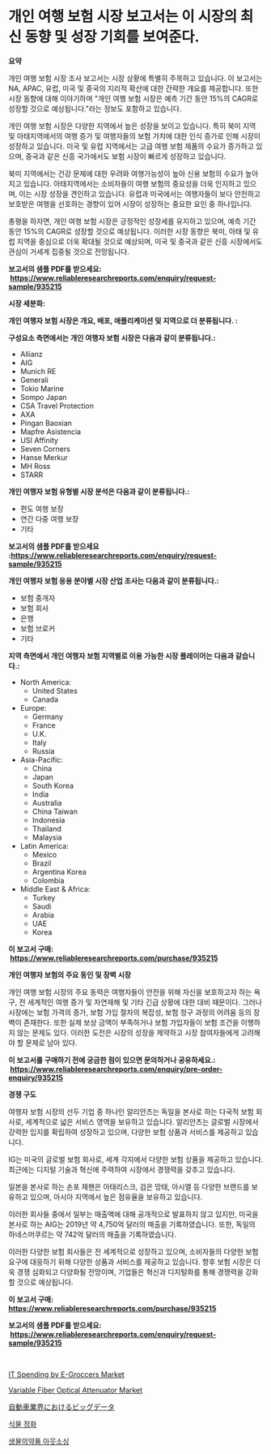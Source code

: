 <p><h1>개인 여행 보험 시장 보고서는 이 시장의 최신 동향 및 성장 기회를 보여준다.</h1></p><p><strong>요약</strong></p>
<p><p>개인 여행 보험 시장 조사 보고서는 시장 상황에 특별히 주목하고 있습니다. 이 보고서는 NA, APAC, 유럽, 미국 및 중국의 지리적 확산에 대한 간략한 개요를 제공합니다. 또한 시장 동향에 대해 이야기하며 "개인 여행 보험 시장은 예측 기간 동안 15%의 CAGR로 성장할 것으로 예상됩니다."라는 정보도 포함하고 있습니다.</p><p>개인 여행 보험 시장은 다양한 지역에서 높은 성장을 보이고 있습니다. 특히 북미 지역 및 아태지역에서의 여행 증가 및 여행자들의 보험 가치에 대한 인식 증가로 인해 시장이 성장하고 있습니다. 미국 및 유럽 지역에서는 고급 여행 보험 제품의 수요가 증가하고 있으며, 중국과 같은 신흥 국가에서도 보험 시장이 빠르게 성장하고 있습니다.</p><p>북미 지역에서는 건강 문제에 대한 우려와 여행가능성이 높아 신용 보험의 수요가 높아지고 있습니다. 아태지역에서는 소비자들이 여행 보험의 중요성을 더욱 인지하고 있으며, 이는 시장 성장을 견인하고 있습니다. 유럽과 미국에서는 여행자들이 보다 안전하고 보호받은 여행을 선호하는 경향이 있어 시장이 성장하는 중요한 요인 중 하나입니다.</p><p>총평을 하자면, 개인 여행 보험 시장은 긍정적인 성장세를 유지하고 있으며, 예측 기간 동안 15%의 CAGR로 성장할 것으로 예상됩니다. 이러한 시장 동향은 북미, 아태 및 유럽 지역을 중심으로 더욱 확대될 것으로 예상되며, 미국 및 중국과 같은 신흥 시장에서도 관심이 거세게 집중될 것으로 전망됩니다.</p></p>
<p><strong>보고서의 샘플 PDF를 받으세요: &nbsp;<a href="https://www.reliableresearchreports.com/enquiry/request-sample/935215">https://www.reliableresearchreports.com/enquiry/request-sample/935215</a></strong></p>
<p><strong>시장 세분화:</strong></p>
<p><strong> 개인 여행자 보험 시장은 개요, 배포, 애플리케이션 및 지역으로 더 분류됩니다. :</strong></p>
<p><strong>구성요소 측면에서는 개인 여행자 보험 시장은 다음과 같이 분류됩니다.:</strong></p>
<p><ul><li>Allianz</li><li>AIG</li><li>Munich RE</li><li>Generali</li><li>Tokio Marine</li><li>Sompo Japan</li><li>CSA Travel Protection</li><li>AXA</li><li>Pingan Baoxian</li><li>Mapfre Asistencia</li><li>USI Affinity</li><li>Seven Corners</li><li>Hanse Merkur</li><li>MH Ross</li><li>STARR</li></ul></p>
<p><strong> 개인 여행자 보험 유형별 시장 분석은 다음과 같이 분류됩니다.:</strong></p>
<p><ul><li>편도 여행 보장</li><li>연간 다중 여행 보장</li><li>기타</li></ul></p>
<p><strong>보고서의 샘플 PDF를 받으세요 :<a href="https://www.reliableresearchreports.com/enquiry/request-sample/935215">https://www.reliableresearchreports.com/enquiry/request-sample/935215</a></strong></p>
<p><strong> 개인 여행자 보험 응용 분야별 시장 산업 조사는 다음과 같이 분류됩니다.:</strong></p>
<p><ul><li>보험 중개자</li><li>보험 회사</li><li>은행</li><li>보험 브로커</li><li>기타</li></ul></p>
<p><strong>지역 측면에서 개인 여행자 보험 지역별로 이용 가능한 시장 플레이어는 다음과 같습니다.:</strong></p>
<p><ul>
    <li>
        North America:
        <ul>
            <li>United States</li>
            <li>Canada</li>
        </ul>
    </li>
    <li>
        Europe:
        <ul>
            <li>Germany</li>
            <li>France</li>
            <li>U.K.</li>
            <li>Italy</li>
            <li>Russia</li>
        </ul>
    </li>
    <li>
        Asia-Pacific:
        <ul>
            <li>China</li>
            <li>Japan</li>
            <li>South Korea</li>
            <li>India</li>
            <li>Australia</li>
            <li>China Taiwan</li>
            <li>Indonesia</li>
            <li>Thailand</li>
            <li>Malaysia</li>
        </ul>
    </li>
    <li>
        Latin America:
        <ul>
            <li>Mexico</li>
            <li>Brazil</li>
            <li>Argentina Korea</li>
            <li>Colombia</li>
        </ul>
    </li>
    <li>
        Middle East & Africa:
        <ul>
            <li>Turkey</li>
            <li>Saudi</li>
            <li>Arabia</li>
            <li>UAE</li>
            <li>Korea</li>
        </ul>
    </li>
    </ul></p>
<p><strong>이 보고서 구매: &nbsp;<a href="https://www.reliableresearchreports.com/purchase/935215">https://www.reliableresearchreports.com/purchase/935215</a></strong></p>
<p><strong>개인 여행자 보험의 주요 동인 및 장벽 시장</strong></p>
<p><p>개인 여행 보험 시장의 주요 동력은 여행자들이 안전을 위해 자신을 보호하고자 하는 욕구, 전 세계적인 여행 증가 및 자연재해 및 기타 긴급 상황에 대한 대비 때문이다. 그러나 시장에는 보험 가격의 증가, 보험 가입 절차의 복잡성, 보험 청구 과정의 어려움 등의 장벽이 존재한다. 또한 실제 보상 금액이 부족하거나 보험 가입자들이 보험 조건을 이행하지 않는 문제도 있다. 이러한 도전은 시장의 성장을 제약하고 시장 참여자들에게 고려해야 할 문제로 남아 있다.</p></p>
<p><strong>이 보고서를 구매하기 전에 궁금한 점이 있으면 문의하거나 공유하세요.: &nbsp;<a href="https://www.reliableresearchreports.com/enquiry/pre-order-enquiry/935215">https://www.reliableresearchreports.com/enquiry/pre-order-enquiry/935215</a></strong></p>
<p><strong>경쟁 구도</strong></p>
<p><p>여행자 보험 시장의 선두 기업 중 하나인 알리안츠는 독일을 본사로 하는 다국적 보험 회사로, 세계적으로 넓은 서비스 영역을 보유하고 있습니다. 알리안츠는 글로벌 시장에서 강력한 입지를 확립하여 성장하고 있으며, 다양한 보험 상품과 서비스를 제공하고 있습니다.</p><p>IG는 미국의 글로벌 보험 회사로, 세계 각지에서 다양한 보험 상품을 제공하고 있습니다. 최근에는 디지털 기술과 혁신에 주력하여 시장에서 경쟁력을 갖추고 있습니다.</p><p>일본을 본사로 하는 손포 재팬은 아태리스크, 검은 망태, 아시엘 등 다양한 브랜드를 보유하고 있으며, 아시아 지역에서 높은 점유율을 보유하고 있습니다.</p><p>이러한 회사들 중에서 일부는 매출액에 대해 공개적으로 발표하지 않고 있지만, 미국을 본사로 하는 AIG는 2019년 약 4,750억 달러의 매출을 기록하였습니다. 또한, 독일의 하네스머쿠르는 약 742억 달러의 매출을 기록하였습니다.</p><p>이러한 다양한 보험 회사들은 전 세계적으로 성장하고 있으며, 소비자들의 다양한 보험 요구에 대응하기 위해 다양한 상품과 서비스를 제공하고 있습니다. 향후 보험 시장은 더욱 경쟁 심화되고 다양화될 전망이며, 기업들은 혁신과 디지털화를 통해 경쟁력을 강화할 것으로 예상됩니다.</p></p>
<p><strong>이 보고서 구매: &nbsp; <a href="https://www.reliableresearchreports.com/purchase/935215">https://www.reliableresearchreports.com/purchase/935215</a></strong></p>
<p><strong>보고서의 샘플 PDF를 받으세요: &nbsp;<a href="https://www.reliableresearchreports.com/enquiry/request-sample/935215">https://www.reliableresearchreports.com/enquiry/request-sample/935215</a></strong><strong></strong></p>
<p>&nbsp;</p>
<p><p><a href="https://github.com/ChiragRp1/Market-Research-Report-List-3/blob/main/it-spending-by-e-groccers-market.md">IT Spending by E-Groccers Market</a></p><p><a href="https://issuu.com/reportprime-2/docs/variable-fiber-optical-attenuator-market-size-2030">Variable Fiber Optical Attenuator Market</a></p><p><a href="https://github.com/wkuactfdzwizk06/Market-Research-Report-List-1/blob/main/7179410184689.md">自動車業界におけるビッグデータ</a></p><p><a href="https://github.com/akzkkws047661437/Market-Research-Report-List-1/blob/main/1755338184714.md">식물 정화</a></p><p><a href="https://github.com/vsckjg50460/Market-Research-Report-List-1/blob/main/4350798184715.md">생물의약품 아웃소싱</a></p></p>
